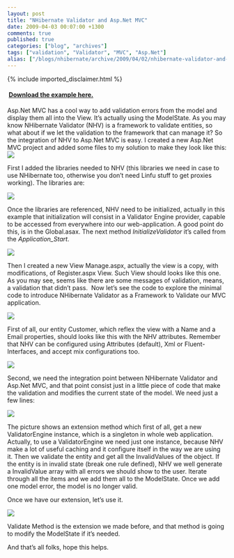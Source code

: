 ```yaml
---
layout: post
title: "NHibernate Validator and Asp.Net MVC"
date: 2009-04-03 00:07:00 +1300
comments: true
published: true
categories: ["blog", "archives"]
tags: ["validation", "Validator", "MVC", "Asp.Net"]
alias: ["/blogs/nhibernate/archive/2009/04/02/nhibernate-validator-and-asp-net-mvc.aspx"]
---
```

<!-- more -->
{% include imported_disclaimer.html %}
<h4>&nbsp;<a href="http://darioquintana.googlecode.com/files/MvcNhvExample.zip">Download the example here.</a></h4>
<p>Asp.Net MVC has a cool way to add validation errors from the model and display them all into the View. It&rsquo;s actually using the ModelState. As you may know NHibernate Validator (NHV) is a framework to validate entities, so what about if we let the validation to the framework that can manage it? So the integration of NHV to Asp.Net MVC is easy. I created a new Asp.Net MVC project and added some files to my solution to make they look like this: <img src="http://darioquintana.com.ar/files/MvcNhv00.png" style="display: block; float: none; margin-left: auto; margin-right: auto" /></p>
<p>First I added the libraries needed to NHV (this libraries we need in case to use NHibernate too, otherwise you don&rsquo;t need Linfu stuff to get proxies working). The libraries are: </p>
<p><img src="http://darioquintana.com.ar/files/MvcNhv05.png" /> </p>
<p>Once the libraries are referenced, NHV need to be initialized, actually in this example that initialization will consist in a Validator Engine provider, capable to be accessed from everywhere into our web-application. A good point do this, is in the Global.asax. The next method <i>InitializeValidator</i> it&rsquo;s called from the <i>Application_Start</i>.</p>
<p><img src="http://darioquintana.com.ar/files/MvcNhv03.jpg" /></p>
<p>Then I created a new View Manage.aspx, actually the view is a copy, with modifications, of Register.aspx View. Such View should looks like this one. As you may see, seems like there are some messages of validation, means, a validation that didn&rsquo;t pass.&nbsp; Now let&rsquo;s see the code to explore the minimal code to introduce NHibernate Validator as a Framework to Validate our MVC application.</p>
<p><img src="http://darioquintana.com.ar/files/MvcNhv01.jpg" /></p>
<p>First of all, our entity Customer, which reflex the view with a Name and a Email properties, should looks like this with the NHV attributes. Remember that NHV can be configured using Attributes (default), Xml or Fluent-Interfaces, and accept mix configurations too.</p>
<p><img src="http://darioquintana.com.ar/files/MvcNhv04.png" /></p>
<p>Second, we need the integration point between NHibernate Validator and Asp.Net MVC, and that point consist just in a little piece of code that make the validation and modifies the current state of the model. We need just a few lines:</p>
<p><img src="http://darioquintana.com.ar/files/MvcNhv01.png" /></p>
<p>The picture shows an extension method which first of all, get a new ValidatorEngine instance, which is a singleton in whole web application. Actually, to use a ValidatorEngine we need just one instance, because NHV make a lot of useful caching and it configure itself in the way we are using it. Then we validate the entity and get all the InvalidValues of the object. If the entity is in invalid state (break one rule defined), NHV we well generate a InvalidValue array with all errors we should show to the user. Iterate through all the items and we add them all to the ModelState. Once we add one model error, the model is no longer valid.</p>
<p>Once we have our extension, let&rsquo;s use it.</p>
<p><img src="http://darioquintana.com.ar/files/MvcNhv02.png" /></p>
<p>Validate Method is the extension we made before, and that method is going to modify the ModelState if it&rsquo;s needed.</p>
<p>And that&rsquo;s all folks, hope this helps.</p>
